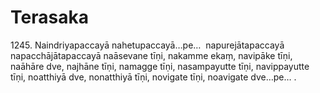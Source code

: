 

# Terasaka







1245\. Naindriyapaccayā nahetupaccayā…pe…  napurejātapaccayā napacchājātapaccayā naāsevane tīṇi, nakamme ekaṃ, navipāke tīṇi, naāhāre dve, najhāne tīṇi, namagge tīṇi, nasampayutte tīṇi, navippayutte tīṇi, noatthiyā dve, nonatthiyā tīṇi, novigate tīṇi, noavigate dve…pe… .



